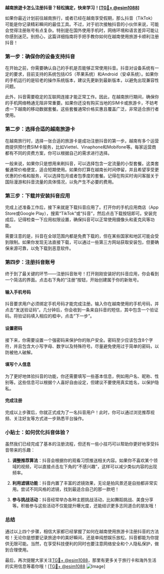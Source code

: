 **越南旅遊卡怎么注册抖音？轻松搞定，快来学习！[[TG💪+ @esim1088](https://t.me/s/esim1088)]**

如果你最近计划前往越南旅行，或者已经在越南享受假期，那么抖音（TikTok）可能是你记录精彩瞬间的最佳工具。不过，对于初次接触抖音的小伙伴来说，可能会觉得注册账号有点复杂。特别是在国外使用手机时，网络环境和语言差异可能让你感到迷茫。别担心，这篇详细指南将手把手教你如何在越南使用旅游卡顺利注册抖音！

### 第一步：确保你的设备支持抖音

在开始之前，你需要确认自己的手机是否能够正常使用抖音。抖音对设备系统有一定的要求，目前支持的系统包括iOS（苹果系统）和Android（安卓系统）。如果你的手机运行的是较老的操作系统版本，建议先更新到最新版本，以避免出现兼容性问题。

此外，抖音需要稳定的互联网连接才能正常工作。因此，在越南旅行期间，确保你的手机网络畅通无阻非常重要。如果你还没有购买当地的SIM卡或旅游卡，不妨考虑一下越南的移动数据套餐。这些套餐通常价格实惠且覆盖广泛，非常适合旅行者使用。

### 第二步：选择合适的越南旅游卡

在越南旅行时，选择一张合适的旅游卡是成功注册抖音的第一步。越南有多个运营商提供预付费SIM卡服务，比如Viettel、Vinaphone和Mobifone等。每家运营商都有不同的资费方案，你可以根据自己的需求进行选择。

一般来说，如果你只是想用来刷抖音，可以选择包含一定流量的小型套餐。这类套餐通常价格便宜，适合短期使用。如果你打算在越南长时间停留，并且希望享受更优惠的价格和服务，可以选择包月或者包季度的套餐。记得在购买时询问客服关于国际漫游和抖音流量的具体情况，以免产生不必要的费用。

### 第三步：下载并安装抖音应用

完成上述准备工作后，接下来就是下载抖音应用了。打开你的手机应用商店（App Store或Google Play），搜索“TikTok”或“抖音”，然后点击下载按钮即可。安装完成后，记得检查一下应用权限设置，确保抖音可以正常使用摄像头和麦克风等功能。

需要注意的是，抖音在全球范围内都是免费下载的，但在某些国家和地区可能会受到限制。如果你发现无法直接下载，可以通过一些第三方网站获取安装包，但要确保来源可靠，以免下载到恶意软件。

### 第四步：注册抖音账号

终于到了最关键的环节——注册抖音账号！打开刚刚安装好的抖音应用，你会看到一个简洁的界面。点击右下角的“注册”按钮，开始创建属于你的新账号。

#### 输入手机号码

抖音要求用户必须绑定手机号码才能完成注册。输入你在越南使用的手机号码，并点击“发送验证码”。几分钟后，你会收到一条来自抖音的短信，其中包含一个验证码。将验证码填入相应的框中，点击“下一步”。

#### 设置密码

接下来，你需要设置一个强密码来保护你的账户安全。密码至少应该包含8个字符，并且包含大小写字母、数字以及特殊符号。尽量避免使用过于简单的密码，以防被他人破解。

#### 填写个人信息

为了更好地体验抖音的功能，你还需要填写一些基本信息，例如用户名、昵称、性别等。这些信息可以根据个人喜好自由设定，但建议不要使用真实姓名，以保护隐私。

#### 完成注册

完成以上步骤后，你就正式成为了一名抖音用户！此时，你可以通过浏览推荐视频、关注好友等方式进一步熟悉平台操作。

### 小贴士：如何优化抖音体验？

虽然我们已经完成了基本的注册流程，但还有一些小技巧可以帮助你更好地享受抖音带来的乐趣：

1. **调整推荐算法**：抖音会根据你的观看习惯推送相关内容。如果你不喜欢某个领域的视频，可以直接点击左下角的“不感兴趣”，这样可以减少类似内容的出现频率。
   
2. **利用滤镜功能**：抖音内置了丰富的滤镜效果，无论是拍风景还是自拍都非常实用。尝试不同风格的滤镜，找到最适合自己的那一款吧！

3. **参与挑战活动**：抖音经常举办各种主题挑战活动，比如舞蹈挑战、美食分享等。积极参与这些活动不仅能提升曝光度，还能结识更多志同道合的朋友哦！

### 总结

通过以上四个步骤，相信大家都已经掌握了如何在越南使用旅游卡注册抖音的方法啦！无论你是想要记录旅途中的美好瞬间，还是单纯想娱乐放松，抖音都能为你提供无限可能。当然，在享受科技便利的同时也要注意网络安全和个人隐私保护，做到合理使用。

最后，再次提醒大家关注[TG💪+ @esim1088](https://t.me/s/esim1088)，那里有更多关于旅行卡和海外生活的实用信息等着你哦！[[TG💪+ @esim1088](https://t.me/s/esim1088) ![Image](https://i.postimg.cc/4NQfJmqS/Snipaste-2025-05-13-00-14-12.png)]